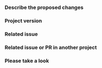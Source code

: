 <!--Thanks for your contribution. Please use the following
guidelines to help us review it. You can remove these comments
as you fill out this template. -->

<!--DO NOT edit files and directories listed in .NOT_EDITED_HERE.txt
as these are maintained in upstream repos and added to the central
docs repo periodically. Your PR will fail automated checks if it
includes changes to these files or directories.-->

<!-- **Squash your commits**: Please use an
interactive rebase (https://help.github.com/articles/about-git-rebase/)
to squash (combine) multiple commits into a single commit, to keep the
commit history clean. The exception is when commits from multiple
contributors exist in the same pull request. In that case, one commit
per contributor is preferred, to keep the history clean but also give
credit for the work to all contributors. -->

### Describe the proposed changes

<!-- Tell us what you did and why. You can leave this off if
the PR title is descriptive. -->

### Project version

<!-- If this change only applies to a certain version of a project
(like Docker Engine 1.13), note that here. Also, consider adding
that info to the docs in your change, such as by adding
"In Docker 1.13 and higher..." or similar. -->

<!-- Also, DO NOT base your work on master if your change is only
relevant to an unreleased version of a project. Instead, base
your work on the `vnext-<PROJECT>` branch, which will be merged
into master when that project has a new release.-->

### Related issue

<!-- If this relates to an issue or PR in this repo, refer to it
like #1234 -->

### Related issue or PR in another project

<!-- Provide one or more links to issues or pull requests in
other repositories. For instance, a link to the PR that
introduces a code change that this PR is documenting. -->

### Please take a look

<!-- Use this section to at-mention specific individuals who should take a
look at this PR. For instance, @exampleuser123-->


<!-- To improve this template, edit .github/PULL_REQUEST_TEMPLATE.md. -->
